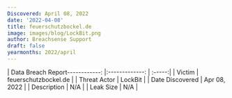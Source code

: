 ```yaml
---
Discovered: April 08, 2022
date: '2022-04-08'
title: feuerschutzbockel.de
image: images/blog/LockBit.png
author: Breachsense Support
draft: false
yearmonths: 2022/april
---
```


| Data Breach Report------------:   |:-------------:    | :-----:|
| Victim    | feuerschutzbockel.de      | 
| Threat Actor    | LockBit      | 
| Date Discovered    | Apr 08, 2022      | 
| Description    | N/A      | 
| Leak Size    | N/A      | 

